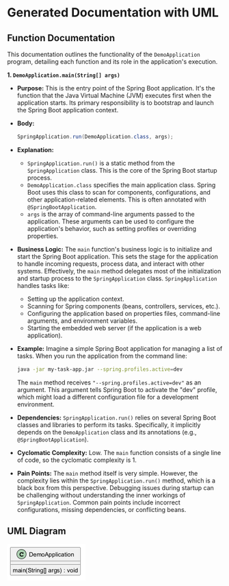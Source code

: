 ﻿# Generated Documentation with UML
## Function Documentation

This documentation outlines the functionality of the `DemoApplication` program, detailing each function and its role in the application's execution.

**1. `DemoApplication.main(String[] args)`**

*   **Purpose:** This is the entry point of the Spring Boot application. It's the function that the Java Virtual Machine (JVM) executes first when the application starts. Its primary responsibility is to bootstrap and launch the Spring Boot application context.

*   **Body:**

    ```java
    SpringApplication.run(DemoApplication.class, args);
    ```

*   **Explanation:**

    *   `SpringApplication.run()` is a static method from the `SpringApplication` class. This is the core of the Spring Boot startup process.
    *   `DemoApplication.class` specifies the main application class. Spring Boot uses this class to scan for components, configurations, and other application-related elements. This is often annotated with `@SpringBootApplication`.
    *   `args` is the array of command-line arguments passed to the application. These arguments can be used to configure the application's behavior, such as setting profiles or overriding properties.

*   **Business Logic:** The `main` function's business logic is to initialize and start the Spring Boot application. This sets the stage for the application to handle incoming requests, process data, and interact with other systems.  Effectively, the `main` method delegates most of the initialization and startup process to the `SpringApplication` class.  `SpringApplication` handles tasks like:

    *   Setting up the application context.
    *   Scanning for Spring components (beans, controllers, services, etc.).
    *   Configuring the application based on properties files, command-line arguments, and environment variables.
    *   Starting the embedded web server (if the application is a web application).

*   **Example:**
    Imagine a simple Spring Boot application for managing a list of tasks.  When you run the application from the command line:
    ```bash
    java -jar my-task-app.jar --spring.profiles.active=dev
    ```
    The `main` method receives `"--spring.profiles.active=dev"` as an argument.  This argument tells Spring Boot to activate the "dev" profile, which might load a different configuration file for a development environment.

*   **Dependencies:**  `SpringApplication.run()` relies on several Spring Boot classes and libraries to perform its tasks.  Specifically, it implicitly depends on the `DemoApplication` class and its annotations (e.g., `@SpringBootApplication`).
*   **Cyclomatic Complexity:** Low.  The `main` function consists of a single line of code, so the cyclomatic complexity is 1.
*   **Pain Points:**  The `main` method itself is very simple. However, the complexity lies within the `SpringApplication.run()` method, which is a black box from this perspective. Debugging issues during startup can be challenging without understanding the inner workings of `SpringApplication`. Common pain points include incorrect configurations, missing dependencies, or conflicting beans.

## UML Diagram
![Image](images/DemoApplication_img1.png)

